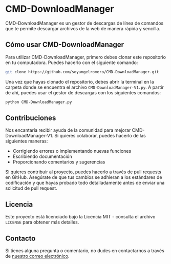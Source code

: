 # CMD-DownloadManager

CMD-DownloadManager es un gestor de descargas de línea de comandos que te permite descargar archivos de la web de manera rápida y sencilla.

## Cómo usar CMD-DownloadManager

Para utilizar CMD-DownloadManager, primero debes clonar este repositorio en tu computadora. Puedes hacerlo con el siguiente comando:

```sh
git clone https://github.com/soyangelromero/CMD-DownloadManager.git
```

Una vez que hayas clonado el repositorio, debes abrir la terminal en la carpeta donde se encuentra el archivo `CMD-DownloadManager-V1.py`. A partir de ahí, puedes usar el gestor de descargas con los siguientes comandos:

```sh
python CMD-DownloadManager.py
```






## Contribuciones

Nos encantaría recibir ayuda de la comunidad para mejorar CMD-DownloadManager-V1. Si quieres colaborar, puedes hacerlo de las siguientes maneras:

- Corrigiendo errores o implementando nuevas funciones
- Escribiendo documentación
- Proporcionando comentarios y sugerencias

Si quieres contribuir al proyecto, puedes hacerlo a través de pull requests en GitHub. Asegúrate de que tus cambios se adhieran a los estándares de codificación y que hayas probado todo detalladamente antes de enviar una solicitud de pull request.

## Licencia

Este proyecto está licenciado bajo la Licencia MIT - consulta el archivo `LICENSE` para obtener más detalles.

## Contacto

Si tienes alguna pregunta o comentario, no dudes en contactarnos a través de [nuestro correo electrónico](mailto:soyangelromero@outlook.com).
